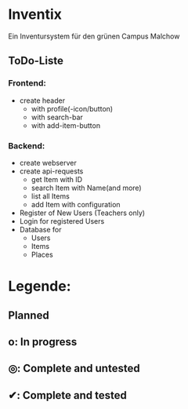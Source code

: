 # Inventix

Ein Inventursystem für den grünen Campus Malchow


## ToDo-Liste ##
	
### Frontend: ###
* create header
	* with profile(-icon/button)
	* with search-bar
	* with add-item-button

### Backend: ###
* create webserver
* create api-requests
	* get Item with ID
	* search Item with Name(and more)
	* list all Items
	* add Item with configuration
* Register of New Users (Teachers only)
* Login for registered Users
* Database for
	* Users
	* Items
	* Places








# Legende: #
##    Planned ##
## o: In progress ##
## ◎: Complete and untested ##
## ✔: Complete and tested ##
